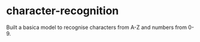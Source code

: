 # character-recognition

Built a basica model to recognise characters from A-Z and numbers from 0-9.
